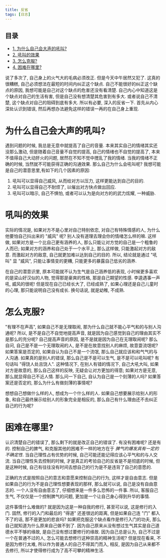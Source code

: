 ```yaml
---
title: 反省
tags: [日志]
---
```

<div id="table-of-contents">
<h2>目录</h2>
<div id="text-table-of-contents">
<ul>
<li><a href="#sec-1">1. 为什么自己会大声的吼叫?</a></li>
<li><a href="#sec-2">2. 吼叫的效果</a></li>
<li><a href="#sec-3">3. 怎么克服?</a></li>
<li><a href="#sec-4">4. 困难在哪里?</a></li>
</ul>
</div>
</div>

说了多次了, 自己身上的火气大的毛病必须改正. 但是今天中午居然又犯了. 这真的很糟糕, 自己必须想法在最短的时间内纠正这个缺点. 自己不能很好的纠正这个缺点的原因, 我想可能是自己对这个缺点的危害还没有看清楚. 自己内心中知道这是个缺点对自己的生活有害, 但是自己没有想清楚其危害到有多大. 或者说自己不清楚, 这个缺点对自己的阻碍到底有多大. 所以有必要, 深入的反省一下. 首先从内心深处认识到错误, 然后再想办法避免这样的错误一再的在自己身上重现.

# 为什么自己会大声的吼叫?<a id="sec-1" name="sec-1"></a>

遇到问题的时候, 我总是无意中就提高了自己的音量. 本来其实自己的情绪其实还没那么激动, 但是随着自己音量不自觉的提高, 自己的情绪也不自觉的提高了, 本来不值得自己大动肝火的问题, 居然在不知不觉中搅乱了我的情绪. 当我的情绪不正确的时候, 当然就不可能获得正确的沟通效果. 那么自己为什么会吼叫呢? 我想可能是自己的潜意思里,有如下的几个因素的原因:

1. 吼叫可以显得自己威风, 从而给对方以压力, 这样更能达到自己的目的.
2. 吼叫可以显得自己不耐烦了, 以催出对方快点做出回应.
3. 吼叫可以暗示, 自己不惧怕, 或者可以认为是向对方的的武力炫耀, 一种威胁.

# 吼叫的效果<a id="sec-2" name="sec-2"></a>

实际的情况是, 如果对方不是心里对自己特别依恋, 对自己有特殊情感的人, 为什么他要怕自己抖出来的 "威风" 呢? 别人没有道理去理会你的情绪怎么样的嘛. 这样做, 如果对方是一个比自己更有涵养的人, 那么只能让对方觉的自己是一个粗鲁的人而已; 如果对方的涵养和自己处于一个水平上, 那么这样做, 只能激起对方的敌意. 而激起对方的敌意, 自己就更加难以达到自己的目的. 所以, 结论就是通过 "吼叫" 显 "威风", 只能让事情变的更糟, 只能更多的暴露自己低劣的涵养.

在自己的潜意识里, 原本可能就不认为生气是自己涵养低的表现, 小时候更多喜欢的是梁山好汉似的人物, 觉得那是豪爽的性格, 那是自己期望的性感. 李逵遇事一声吼, 威风的很呢! 但是现在自己已经长大了, 已经成熟了, 如果心理还是自己儿童时的心理, 那只能说明自己没有成长. 换句话说, 就是幼稚, 不成熟.

# 怎么克服?<a id="sec-3" name="sec-3"></a>

"有理不在声高", 如果自己不是无理取闹, 那为什么自己就不能心平气和的与别人沟通呢? 所以, 是不是自己不自觉地提高声音, 就是因为自己感觉到自己的理由其实不是那么的充分呢? 自己提高声音的原因, 是不是就是因为自己在无理取闹呢? 那么自问, 自己是不是一个无理取闹的人, 是不是在故意找别人的麻烦, 故意耍流氓呢? 如果答案是否定的, 如果自认为自己不是一个流氓, 那么自己就应该和和气气的与人沟通. 如果真的是别人的错误, 那么自己是不是可以生气, 是不是可以吼叫呢? 有句话叫 "得饶人处且饶人". 这种情况下, 在别人有错的情况下, 自己大吼大叫, 如果对方是故意的, 那么自己这样的反映, 无疑会让对方更加的得意; 如果对方是无意, 那么就显得自己不近人情. 那么问一下自己, 自认为自己是一个刻薄的人吗? 如果答案还是否定的, 那么为什么有做刻薄的事情呢?

想想自己想做什么样的人, 想成为一个什么样的人. 如果自己想要展示给别人的形象, 和自己最终展示给别人的形象完全是相反的, 那么自己有什么理由还不去纠正自己的行为呢?

# 困难在哪里?<a id="sec-4" name="sec-4"></a>

认识清楚自己的错误了, 那么剩下的就是改正自己的错误了. 有没有困难呢? 还是有的. 控制自己的脾气, 和克服其他的困难不一样的地方在于 *脾气的爆发具有一定的不确定性*. 当自己理性占有优势的时候, 自己可能还能记得应该心平气和的与人交流. 当自己理性失去控制的时候, 才是真正的考验自己的反省是不是彻底的时候, 但是这种时候, 自己有往往没有时间去想自己的行为是不是违背了自己的意愿的.

正确的方式是按照自己的意志和意愿来控制自己的行为, 这样才是自由意志. 但是如果自己的行为不是自己理性想要表现的那样, 那么就可以说, 自己是没有自由意志的. 一个人没有自由意志了, 仔细想来是一件多么恐怖的一件事. 所以, 客服自己生气, 不仅仅是一个控制脾气的问题, 更加是一个让自己身心得到升华的事情.

这件事情什么难做的? 就是因为这是一种自我的修行, 甚至可以说, 这是修行的入门. 固然, 修行的入门和最后的 "得道" 还差很远的距离, 但是如果自己连 "门" 都入不了的话, 那不是更加的悲哀吗? 如果把克服这个缺点看作是修行入门的功夫, 那么自己就知道为什么原来自己做不到了. 因为自己原来从没有想过生气其实是自己道德水平不够的缘故, 是自己没有想过要修行的缘故. 因为自己总是认为, 自己不过是一个在普通不过的人, 怎么可能去想修行这种崇高的精神生活呢? 但是现在看来, 不是因为修行太难, 所以作为普通人的自己不得其门而入, 相反, 是因为自己从来都不去修行, 所以才使得修行成为了高不可攀的精神生活.

